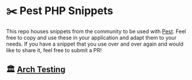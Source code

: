 # ✂️ Pest PHP Snippets

This repo houses snippets from the community to be used with [Pest](https://pestphp.com/). 
Feel free to copy and use these in your application and adapt them to your needs. If you have
a snippet that you use over and over again and would like to share it, feel free to submit a PR!

## 🏛️ [Arch Testing](arch-testing.md)